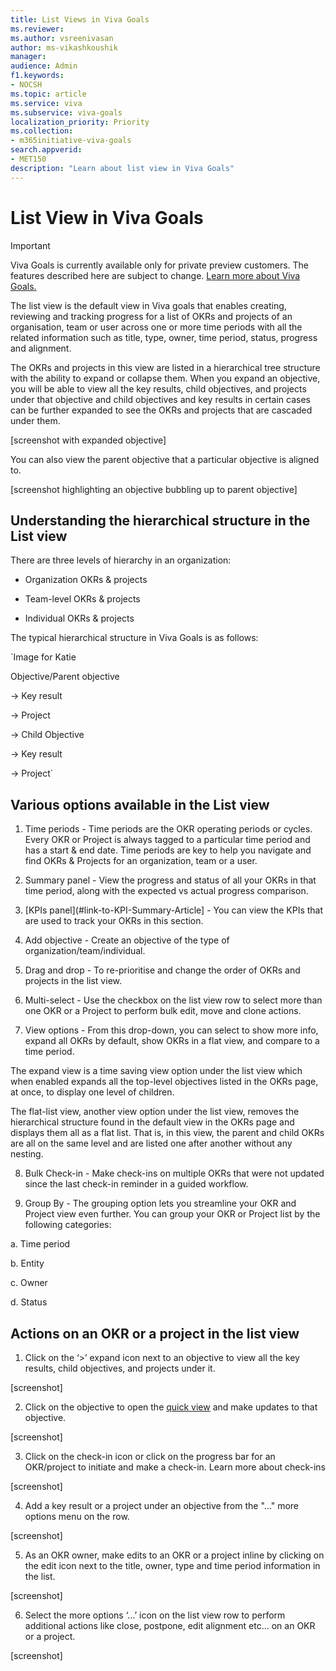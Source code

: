 ```yaml
---
title: List Views in Viva Goals
ms.reviewer: 
ms.author: vsreenivasan
author: ms-vikashkoushik
manager: 
audience: Admin
f1.keywords:
- NOCSH
ms.topic: article
ms.service: viva
ms.subservice: viva-goals
localization_priority: Priority
ms.collection:  
- m365initiative-viva-goals  
search.appverid:
- MET150
description: "Learn about list view in Viva Goals"
---
```


# List View in Viva Goals

> [!IMPORTANT] 
> Viva Goals is currently available only for private preview customers. The features described here are subject to change. [Learn more about Viva Goals.](https://go.microsoft.com/fwlink/?linkid=2189933)

The list view is the default view in Viva goals that enables creating, reviewing and tracking progress for a list of OKRs and projects of an organisation, team or user across one or more time periods with all the related information such as title, type, owner, time period, status, progress and alignment.

The OKRs and projects in this view are listed in a hierarchical tree structure with the ability to expand or collapse them. When you expand an objective, you will be able to view all the key results, child objectives, and projects under that objective and child objectives and key results in certain cases can be further expanded to see the OKRs and projects that are cascaded under them.

[screenshot with expanded objective] 

You can also view the parent objective that a particular objective is aligned to. 

[screenshot highlighting an objective bubbling up to parent objective] 

## Understanding the hierarchical structure in the List view 

There are three levels of hierarchy in an organization: 

- Organization OKRs & projects 

- Team-level OKRs & projects 

- Individual OKRs & projects  

The typical hierarchical structure in Viva Goals is as follows:

`Image for Katie

Objective/Parent objective 

-> Key result 

-> Project 

-> Child Objective 

   -> Key result 

   -> Project`
  
## Various options available in the List view 

1. Time periods - Time periods are the OKR operating periods or cycles. Every OKR or Project is always tagged to a particular time period and has a start & end date. Time periods are key to help you navigate and find OKRs & Projects for an organization, team or a user.

2. Summary panel - View the progress and status of all your OKRs in that time period, along with the expected vs actual progress comparison.

3. [KPIs panel](#link-to-KPI-Summary-Article] - You can view the KPIs that are used to track your OKRs in this section. 

4. Add objective - Create an objective of the type of organization/team/individual.

5. Drag and drop - To re-prioritise and change the order of OKRs and projects in the list view.

6. Multi-select - Use the checkbox on the list view row to select more than one OKR or a Project to perform bulk edit, move and clone actions.

7. View options - From this drop-down, you can select to show more info, expand all OKRs by default, show OKRs in a flat view, and compare to a time period.

The expand view is a time saving view option under the list view which when enabled expands all the top-level objectives listed in the OKRs page, at once, to display one level of children. 

The flat-list view, another view option under the list view, removes the hierarchical structure found in the default view in the OKRs page and displays them all as a flat list. That is, in this view, the parent and child OKRs are all on the same level and are listed one after another without any nesting. 

8. Bulk Check-in - Make check-ins on multiple OKRs that were not updated since the last check-in reminder in a guided workflow.

9. Group By - The grouping option lets you streamline your OKR and Project view even further. You can group your OKR or Project list by the following categories:

a. Time period

b. Entity

c. Owner

d. Status

## Actions on an OKR or a project in the list view

1. Click on the ‘>’ expand icon next to  an objective to view all the key results, child objectives, and projects under it.  

[screenshot] 

2. Click on the objective to open the [quick view](#link-to-quick-view-article) and make updates to that objective.  

[screenshot] 

3. Click on the check-in icon or click on the progress bar for an OKR/project to initiate and make a check-in. Learn more about check-ins

[screenshot] 

4. Add a key result or a project under an objective from the "..." more options menu on the row.

[screenshot] 

5. As an OKR owner, make edits to an OKR or a project inline by clicking on the edit icon next to the title, owner, type and time period information in the list.

[screenshot] 

6. Select the more options ‘...’ icon on the list view row to perform additional actions like close, postpone, edit alignment etc... on an OKR or a project.

[screenshot] 


